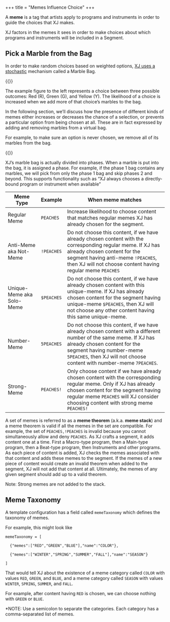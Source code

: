 +++
title = "Memes Influence Choice"
+++


A **meme** is a tag that artists apply to programs and instruments in order to guide the choices that XJ makes.

XJ factors in the memes it sees in order to make choices about which programs and instruments will be included in a Segment.



## Pick a Marble from the Bag

In order to make random choices based on weighted options, <a href="https://en.wikipedia.org/wiki/Stochastic" target="_blank" rel="noreferrer">XJ uses a stochastic</a> mechanism called a Marble Bag.

{{<side-image src="pick-a-marble-from-the-bag.png" alt="Pick a Marble from the Bag">}}

The example figure to the left represents a choice between three possible outcomes: Red (R), Green (G), and Yellow (Y). The likelihood of a choice is increased when we add more of that choice’s marbles to the bag.

In the following section, we’ll discuss how the presence of different kinds of memes either increases or decreases the chance of a selection, or prevents a particular option from being chosen at all. These are in fact expressed by adding and removing marbles from a virtual bag.

For example, to make sure an option is never chosen, we remove all of its marbles from the bag.

{{</side-image>}}

XJ’s marble bag is actually divided into phases. When a marble is put into the bag, it is assigned a phase.  For example, if the phase 1 bag contains any marbles, we will pick from only the phase 1 bag and skip phases 2 and beyond. This supports functionality such as “XJ always chooses a directly-bound program or instrument when available”  

| Meme Type                 | Example    | When meme matches                                                                                                                                                                                                                                    |
|---------------------------|------------|------------------------------------------------------------------------------------------------------------------------------------------------------------------------------------------------------------------------------------------------------|
| Regular Meme              | `PEACHES`  | Increase likelihood to choose content that matches regular memes XJ has already chosen for the segment.                                                                                                                                              |
| Anti-Meme aka Not-Meme    | `!PEACHES` | Do not choose this content, if we have already chosen content with the corresponding regular meme.  If XJ has already chosen content for the segment having anti-meme `!PEACHES`, then XJ will not choose content having regular meme `PEACHES`      |
| Unique-Meme aka Solo-Meme | `$PEACHES` | Do not choose this content, if we have already chosen content with this unique-meme. If XJ has already chosen content for the segment having unique-meme `$PEACHES`, then XJ will not choose any other content having this same unique-meme.         |
| Number-Meme               | `5PEACHES` | Do not choose this content, if we have already chosen content with a different number of the same meme. If XJ has already chosen content for the segment having number-meme `5PEACHES`, then XJ will not choose content with number-meme `7PEACHES`. |
| Strong-Meme               | `PEACHES!` | Only choose content if we have already chosen content with the corresponding regular meme.   Only if XJ has already chosen content for the segment having regular meme `PEACHES` will XJ consider choosing content with strong meme `PEACHES!`       |

A set of memes is referred to as a **meme theorem** (a.k.a. **meme stack**) and a meme theorem is valid if all the memes 
in the set are compatible. For example, the set of `PEACHES,!PEACHES` is invalid because you cannot simultaneously allow 
and deny `PEACHES`. As XJ crafts a segment, it adds content one at a time. First a Macro-type program, then a Main-type 
program, then a Beat-type program, then Instruments and other programs. As each piece of content is added, XJ checks the 
memes associated with that content and adds these memes to the segment. If the memes of a new piece of content would 
create an invalid theorem when added to the segment, XJ will not add that content at all. Ultimately, the memes of any 
given segment should add up to a valid theorem.

Note: Strong memes are not added to the stack.

## Meme Taxonomy

A template configuration has a field called ```memeTaxonomy``` which defines the taxonomy of memes.

For example, this might look like


```
memeTaxonomy = [

  {"memes":["RED","GREEN","BLUE"],"name":"COLOR"},

  {"memes":["WINTER","SPRING","SUMMER","FALL"],"name":"SEASON"}

]
```

That would tell XJ about the existence of a meme category called ```COLOR``` with values ```RED```, ```GREEN```, and ```BLUE```, and a meme category called ```SEASON``` with values ```WINTER```,  ```SPRING```, ```SUMMER```, and ```FALL```.

For example, after content having ```RED``` is chosen, we can choose nothing with ```GREEN``` or ```BLUE```.

*NOTE: Use a semicolon to separate the categories. Each category has a comma-separated list of memes.

